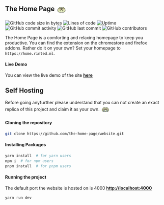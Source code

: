 ﻿<!-- Title -->

## The Home Page <img src="https://github.com/the-home-page/.github/blob/main/5258-excited-frog.png?raw=true" align="center" width="35">

<!-- Badges -->

![GitHub code size in bytes](https://img.shields.io/github/languages/code-size/the-home-page/website?color=red&style=flat-square)
![Lines of code](https://img.shields.io/tokei/lines/github/the-home-page/website?color=orange&style=flat-square)
![Uptime](https://img.shields.io/website?down_color=yellow&down_message=offline&style=flat-square&up_color=yellow&up_message=online&url=https%3A%2F%2Fhome.rinted.ml)
![GitHub commit activity](https://img.shields.io/github/commit-activity/w/the-home-page/website?color=green&style=flat-square)
![GitHub last commit](https://img.shields.io/github/last-commit/the-home-page/website?color=blue&style=flat-square)
![GitHub contributors](https://img.shields.io/github/contributors/the-home-page/website?color=purple&style=flat-square)

<!-- Description -->

The Home Page is a comforting and relaxing homepage to keep you productive. You can find the extension on the chromestore and firefox addons. Rather do it on your own? Set your homepage to `https://home.rinted.ml`.

#### Live Demo

You can view the live demo of the site **[here](https://home.rinted.ml/)**

## Self Hosting

Before going anyfurther please understand that you can not create an exact replica of this project and claim it as your own. <img src="https://github.com/the-home-page/.github/blob/main/9502-crying-frog.png?raw=true" align="center" width="30">

#### Cloning the repository

```sh
git clone https://github.com/the-home-page/website.git
```

#### Installing Packages

```sh
yarn install  # for yarn users
npm i  # for npm users
pnpm install  # for pnpm users
```

#### Running the project

The default port the website is hosted on is 4000
**[http://localhost:4000](http://localhost:4000)**

```sh
yarn run dev
```
